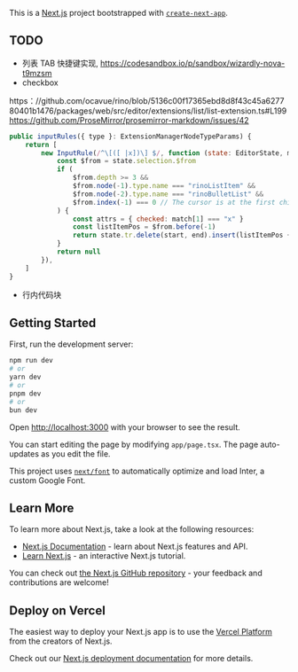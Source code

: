 This is a [Next.js](https://nextjs.org/) project bootstrapped with [`create-next-app`](https://github.com/vercel/next.js/tree/canary/packages/create-next-app).

## TODO

- 列表 TAB 快捷键实现, https://codesandbox.io/p/sandbox/wizardly-nova-t9mzsm
- checkbox

https：//github.com/ocavue/rino/blob/5136c00f17365ebd8d8f43c45a627780401b1476/packages/web/src/editor/extensions/list/list-extension.ts#L199
https://github.com/ProseMirror/prosemirror-markdown/issues/42
```js
public inputRules({ type }: ExtensionManagerNodeTypeParams) {
    return [
        new InputRule(/^\[([ |x])\] $/, function (state: EditorState, match, start, end) {
            const $from = state.selection.$from
            if (
                $from.depth >= 3 &&
                $from.node(-1).type.name === "rinoListItem" &&
                $from.node(-2).type.name === "rinoBulletList" &&
                $from.index(-1) === 0 // The cursor is at the first child (paragraph) of this list item.
            ) {
                const attrs = { checked: match[1] === "x" }
                const listItemPos = $from.before(-1)
                return state.tr.delete(start, end).insert(listItemPos + 1, type.create(attrs))
            }
            return null
        }),
    ]
}
```

- 行内代码块

## Getting Started

First, run the development server:

```bash
npm run dev
# or
yarn dev
# or
pnpm dev
# or
bun dev
```

Open [http://localhost:3000](http://localhost:3000) with your browser to see the result.

You can start editing the page by modifying `app/page.tsx`. The page auto-updates as you edit the file.

This project uses [`next/font`](https://nextjs.org/docs/basic-features/font-optimization) to automatically optimize and load Inter, a custom Google Font.

## Learn More

To learn more about Next.js, take a look at the following resources:

- [Next.js Documentation](https://nextjs.org/docs) - learn about Next.js features and API.
- [Learn Next.js](https://nextjs.org/learn) - an interactive Next.js tutorial.

You can check out [the Next.js GitHub repository](https://github.com/vercel/next.js/) - your feedback and contributions are welcome!

## Deploy on Vercel

The easiest way to deploy your Next.js app is to use the [Vercel Platform](https://vercel.com/new?utm_medium=default-template&filter=next.js&utm_source=create-next-app&utm_campaign=create-next-app-readme) from the creators of Next.js.

Check out our [Next.js deployment documentation](https://nextjs.org/docs/deployment) for more details.
